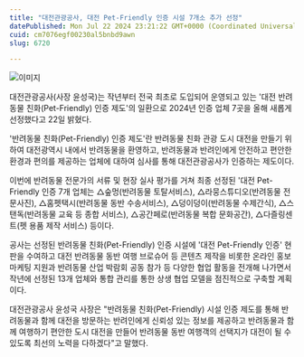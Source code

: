 ```yaml
---
title: "대전관광공사, 대전 Pet-Friendly 인증 시설 7개소 추가 선정"
datePublished: Mon Jul 22 2024 23:21:22 GMT+0000 (Coordinated Universal Time)
cuid: cm7076egf00230al5bnbd9awn
slug: 6720

---
```



![이미지](https://cdn.hashnode.com/res/hashnode/image/upload/v1739261140512/17b0908f-84eb-45c7-8a4b-735c7f10413f.png)

대전관광공사(사장 윤성국)는 작년부터 전국 최초로 도입되어 운영되고 있는 '대전 반려동물 친화(Pet-Friendly) 인증 제도'의 일환으로 2024년 인증 업체 7곳을 올해 새롭게 선정했다고 22일 밝혔다.

'반려동물 친화(Pet-Friendly) 인증 제도'란 반려동물 친화 관광 도시 대전을 만들기 위하여 대전광역시 내에서 반려동물을 환영하고, 반려동물과 반려인에게 안전하고 편안한 환경과 편의를 제공하는 업체에 대하여 심사를 통해 대전관광공사가 인증하는 제도이다.

이번에 반려동물 전문가의 서류 및 현장 실사 평가를 거쳐 최종 선정된 '대전 Pet-Friendly 인증 7개 업체는 △숲멍(반려동물 토탈서비스), △라뭉스튜디오(반려동물 전문사진), △홈펫택시(반려동물 동반 수송서비스), △덩이덩이(반려동물 수제간식), △스탠독(반려동물 교육 등 종합 서비스), △공간페로(반려동물 복합 문화공간), △다즐링센트(펫 용품 제작 서비스) 등이다.

공사는 선정된 반려동물 친화(Pet-Friendly) 인증 시설에 '대전 Pet-Friendly 인증' 현판을 수여하고 대전 반려동물 동반 여행 브로슈어 등 콘텐츠 제작을 비롯한 온라인 홍보 마케팅 지원과 반려동물 산업 박람회 공동 참가 등 다양한 협업 활동을 전개해 나가면서 작년에 선정된 13개 업체와 통합 관리를 통한 상생 협업 모델을 점진적으로 구축할 계획이다.

대전관광공사 윤성국 사장은 "반려동물 친화(Pet-Friendly) 시설 인증 제도를 통해 반려동물과 함께 대전을 방문하는 반려인에게 신뢰성 있는 정보를 제공하고 반려동물과 함께 여행하기 편안한 도시 대전을 만들어 반려동물 동반 여행객의 선택지가 대전이 될 수 있도록 최선의 노력을 다하겠다"고 말했다.